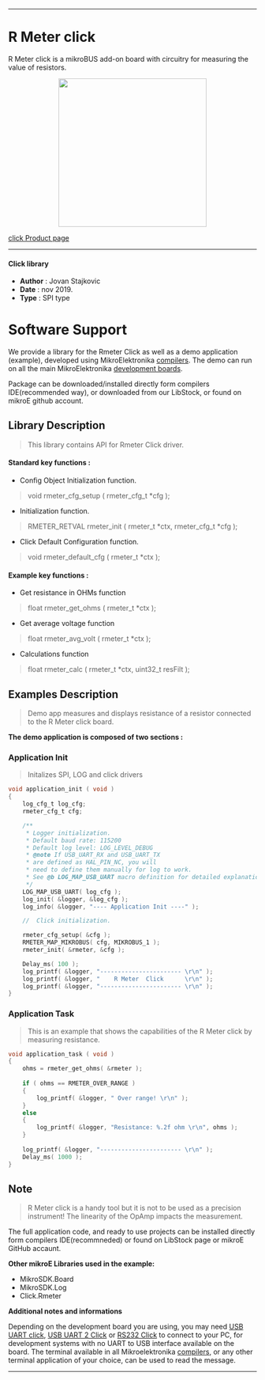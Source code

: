 
 

---
# R Meter click

R Meter click is a mikroBUS add-on board with circuitry for measuring the value of resistors. 

<p align="center">
  <img src="https://download.mikroe.com/images/click_for_ide/rmeter_click.png" height=300px>
</p>

[click Product page](https://www.mikroe.com/r-meter-click)

---


#### Click library 

- **Author**        : Jovan Stajkovic
- **Date**          : nov 2019.
- **Type**          : SPI type


# Software Support

We provide a library for the Rmeter Click 
as well as a demo application (example), developed using MikroElektronika 
[compilers](https://shop.mikroe.com/compilers). 
The demo can run on all the main MikroElektronika [development boards](https://shop.mikroe.com/development-boards).

Package can be downloaded/installed directly form compilers IDE(recommended way), or downloaded from our LibStock, or found on mikroE github account. 

## Library Description

> This library contains API for Rmeter Click driver.

#### Standard key functions :

- Config Object Initialization function.
> void rmeter_cfg_setup ( rmeter_cfg_t *cfg ); 
 
- Initialization function.
> RMETER_RETVAL rmeter_init ( rmeter_t *ctx, rmeter_cfg_t *cfg );

- Click Default Configuration function.
> void rmeter_default_cfg ( rmeter_t *ctx );


#### Example key functions :

- Get resistance in OHMs function
> float rmeter_get_ohms ( rmeter_t *ctx );
 
- Get average voltage function
> float rmeter_avg_volt ( rmeter_t *ctx );

- Calculations function
> float rmeter_calc ( rmeter_t *ctx, uint32_t resFilt );

## Examples Description

> Demo app measures and displays resistance of a resistor connected 
> to the R Meter click board.

**The demo application is composed of two sections :**

### Application Init 

> Initalizes SPI, LOG and click drivers

```c
void application_init ( void )
{
    log_cfg_t log_cfg;
    rmeter_cfg_t cfg;

    /** 
     * Logger initialization.
     * Default baud rate: 115200
     * Default log level: LOG_LEVEL_DEBUG
     * @note If USB_UART_RX and USB_UART_TX 
     * are defined as HAL_PIN_NC, you will 
     * need to define them manually for log to work. 
     * See @b LOG_MAP_USB_UART macro definition for detailed explanation.
     */
    LOG_MAP_USB_UART( log_cfg );
    log_init( &logger, &log_cfg );
    log_info( &logger, "---- Application Init ----" );

    //  Click initialization.

    rmeter_cfg_setup( &cfg );
    RMETER_MAP_MIKROBUS( cfg, MIKROBUS_1 );
    rmeter_init( &rmeter, &cfg );

    Delay_ms( 100 );
    log_printf( &logger, "----------------------- \r\n" );
    log_printf( &logger, "    R Meter  Click      \r\n" );
    log_printf( &logger, "----------------------- \r\n" );
}
```

### Application Task

> This is an example that shows the capabilities of the R Meter click by 
> measuring resistance.

```c
void application_task ( void )
{
    ohms = rmeter_get_ohms( &rmeter );
    
    if ( ohms == RMETER_OVER_RANGE )
    {
        log_printf( &logger, " Over range! \r\n" );
    }
    else
    {
        log_printf( &logger, "Resistance: %.2f ohm \r\n", ohms );
    }
    
    log_printf( &logger, "----------------------- \r\n" );
    Delay_ms( 1000 );
}
```

## Note

> R Meter click is a handy tool but it is not to be used as a precision 
> instrument! The linearity of the OpAmp impacts the measurement.

The full application code, and ready to use projects can be  installed directly form compilers IDE(recommneded) or found on LibStock page or mikroE GitHub accaunt.

**Other mikroE Libraries used in the example:** 

- MikroSDK.Board
- MikroSDK.Log
- Click.Rmeter

**Additional notes and informations**

Depending on the development board you are using, you may need 
[USB UART click](https://shop.mikroe.com/usb-uart-click), 
[USB UART 2 Click](https://shop.mikroe.com/usb-uart-2-click) or 
[RS232 Click](https://shop.mikroe.com/rs232-click) to connect to your PC, for 
development systems with no UART to USB interface available on the board. The 
terminal available in all Mikroelektronika 
[compilers](https://shop.mikroe.com/compilers), or any other terminal application 
of your choice, can be used to read the message.



---
